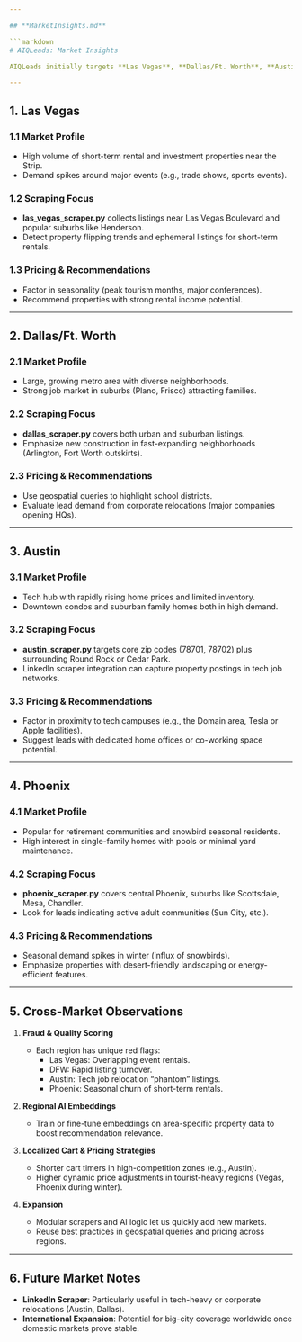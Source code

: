 ```yaml
---

## **MarketInsights.md**

```markdown
# AIQLeads: Market Insights

AIQLeads initially targets **Las Vegas**, **Dallas/Ft. Worth**, **Austin**, and **Phoenix**, each with unique real estate dynamics. Below are market-specific insights guiding scraper logic, fraud detection, and dynamic pricing.

---
```


## 1. Las Vegas

### 1.1 Market Profile
- High volume of short-term rental and investment properties near the Strip.
- Demand spikes around major events (e.g., trade shows, sports events).

### 1.2 Scraping Focus
- **las_vegas_scraper.py** collects listings near Las Vegas Boulevard and popular suburbs like Henderson.  
- Detect property flipping trends and ephemeral listings for short-term rentals.

### 1.3 Pricing & Recommendations
- Factor in seasonality (peak tourism months, major conferences).  
- Recommend properties with strong rental income potential.

---

## 2. Dallas/Ft. Worth

### 2.1 Market Profile
- Large, growing metro area with diverse neighborhoods.
- Strong job market in suburbs (Plano, Frisco) attracting families.

### 2.2 Scraping Focus
- **dallas_scraper.py** covers both urban and suburban listings.  
- Emphasize new construction in fast-expanding neighborhoods (Arlington, Fort Worth outskirts).

### 2.3 Pricing & Recommendations
- Use geospatial queries to highlight school districts.  
- Evaluate lead demand from corporate relocations (major companies opening HQs).

---

## 3. Austin

### 3.1 Market Profile
- Tech hub with rapidly rising home prices and limited inventory.  
- Downtown condos and suburban family homes both in high demand.

### 3.2 Scraping Focus
- **austin_scraper.py** targets core zip codes (78701, 78702) plus surrounding Round Rock or Cedar Park.  
- LinkedIn scraper integration can capture property postings in tech job networks.

### 3.3 Pricing & Recommendations
- Factor in proximity to tech campuses (e.g., the Domain area, Tesla or Apple facilities).  
- Suggest leads with dedicated home offices or co-working space potential.

---

## 4. Phoenix

### 4.1 Market Profile
- Popular for retirement communities and snowbird seasonal residents.
- High interest in single-family homes with pools or minimal yard maintenance.

### 4.2 Scraping Focus
- **phoenix_scraper.py** covers central Phoenix, suburbs like Scottsdale, Mesa, Chandler.
- Look for leads indicating active adult communities (Sun City, etc.).

### 4.3 Pricing & Recommendations
- Seasonal demand spikes in winter (influx of snowbirds).
- Emphasize properties with desert-friendly landscaping or energy-efficient features.

---

## 5. Cross-Market Observations

1. **Fraud & Quality Scoring**  
   - Each region has unique red flags:  
     - Las Vegas: Overlapping event rentals.  
     - DFW: Rapid listing turnover.  
     - Austin: Tech job relocation “phantom” listings.  
     - Phoenix: Seasonal churn of short-term rentals.

2. **Regional AI Embeddings**  
   - Train or fine-tune embeddings on area-specific property data to boost recommendation relevance.

3. **Localized Cart & Pricing Strategies**  
   - Shorter cart timers in high-competition zones (e.g., Austin).  
   - Higher dynamic price adjustments in tourist-heavy regions (Vegas, Phoenix during winter).

4. **Expansion**  
   - Modular scrapers and AI logic let us quickly add new markets.  
   - Reuse best practices in geospatial queries and pricing across regions.

---

## 6. Future Market Notes
- **LinkedIn Scraper**: Particularly useful in tech-heavy or corporate relocations (Austin, Dallas).  
- **International Expansion**: Potential for big-city coverage worldwide once domestic markets prove stable.
